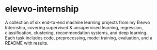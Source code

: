 # elevvo-internship
A collection of six end-to-end machine learning projects from my Elevvo Internship, covering supervised &amp; unsupervised learning, regression, classification, clustering, recommendation systems, and deep learning. Each task includes code, preprocessing, model training, evaluation, and a README with results.
